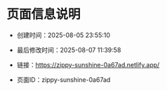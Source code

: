 # 页面信息说明

- 创建时间：2025-08-05 23:55:10

- 最后修改时间：2025-08-07 11:39:58

- 链接：https://zippy-sunshine-0a67ad.netlify.app/

- 页面ID：zippy-sunshine-0a67ad
